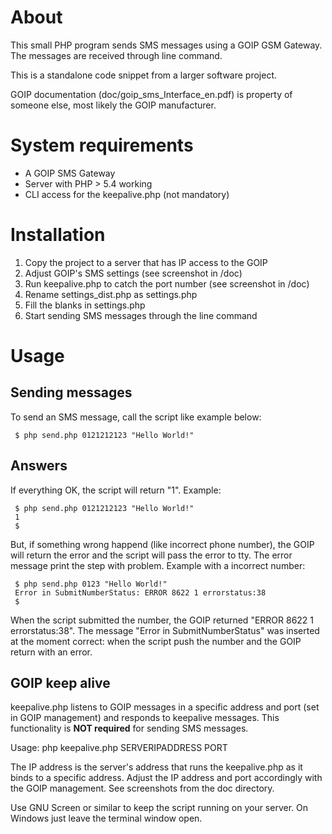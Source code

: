 # About

This small PHP program sends SMS messages using a GOIP GSM Gateway. The messages
are received through line command.

This is a standalone code snippet from a larger software project.

GOIP documentation (doc/goip_sms_Interface_en.pdf) is property of someone else,
most likely the GOIP manufacturer.

# System requirements
- A GOIP SMS Gateway
- Server with PHP > 5.4 working
- CLI access for the keepalive.php (not mandatory)

# Installation

1. Copy the project to a server that has IP access to the GOIP
2. Adjust GOIP's SMS settings (see screenshot in /doc)
3. Run keepalive.php to catch the port number (see screenshot in /doc)
4. Rename settings_dist.php as settings.php
5. Fill the blanks in settings.php
6. Start sending SMS messages through the line command

# Usage

## Sending messages

To send an SMS message, call the script like example below:

```
 $ php send.php 0121212123 "Hello World!"
```

## Answers

If everything OK, the script will return "1". Example:
```
 $ php send.php 0121212123 "Hello World!"
 1
 $
```

But, if something wrong happend (like incorrect phone number), the GOIP will return 
the error and the script will pass the error to tty. The error message print the step 
with problem. Example with a incorrect number:
```
 $ php send.php 0123 "Hello World!"
 Error in SubmitNumberStatus: ERROR 8622 1 errorstatus:38
 $
```
When the script submitted the number, the GOIP returned "ERROR 8622 1 errorstatus:38". 
The message "Error in SubmitNumberStatus" was inserted at the moment correct: when the script
push the number and the GOIP return with an error.


## GOIP keep alive

keepalive.php listens to GOIP messages in a specific address and port (set in 
GOIP management) and responds to keepalive messages. This functionality is 
**NOT required** for sending SMS messages.

Usage: php keepalive.php SERVERIPADDRESS PORT

The IP address is the server's address that runs the keepalive.php as it binds 
to a specific address. Adjust the IP address and port accordingly with the
GOIP management. See screenshots from the doc directory. 

Use GNU Screen or similar to keep the script running on your server. On 
Windows just leave the terminal window open.
